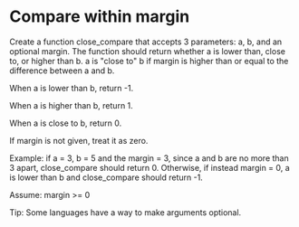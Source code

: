 # Compare within margin

Create a function close_compare that accepts 3 parameters: a, b, and an optional margin. The function should return whether a is lower than, close to, or higher than b. a is "close to" b if margin is higher than or equal to the difference between a and b.

When a is lower than b, return -1.

When a is higher than b, return 1.

When a is close to b, return 0.

If margin is not given, treat it as zero.

Example: if a = 3, b = 5 and the margin = 3, since a and b are no more than 3 apart, close_compare should return 0. Otherwise, if instead margin = 0, a is lower than b and close_compare should return -1.

Assume: margin >= 0

Tip: Some languages have a way to make arguments optional.